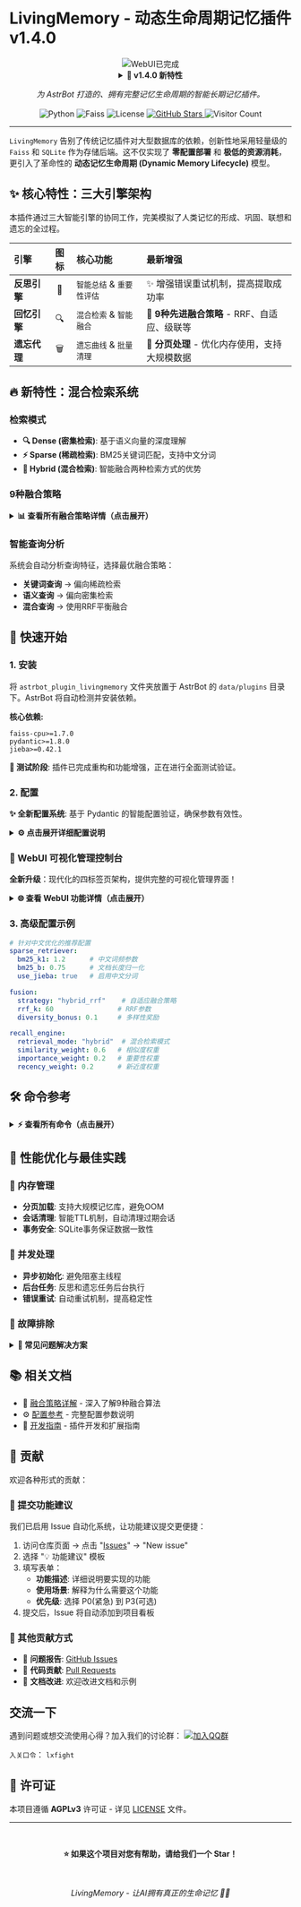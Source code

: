 # LivingMemory - 动态生命周期记忆插件 v1.4.0


<div align="center">

<img src="https://img.shields.io/badge/状态-WebUI已完成-success?style=for-the-badge&logo=github" alt="WebUI已完成" />

<details>
<summary><strong>🎉 v1.4.0 新特性</strong></summary>

> ✨ **全新 WebUI 管理控制台**: 四标签页架构，提供完整的可视化管理界面
>
> - 📱 **记忆管理**: 浏览、搜索、编辑、批量操作
> - 🛠️ **系统管理**: 遗忘代理、索引重建、会话监控
> - ⚙️ **配置中心**: 实时调整所有引擎参数
> - 🔧 **调试工具**: 检索测试、策略对比、统计分析

</details>

</div>


<p align="center">
  <i>为 AstrBot 打造的、拥有完整记忆生命周期的智能长期记忆插件。</i>
  <br><br>
  <!-- 技术徽章 -->
  <img src="https://img.shields.io/badge/Python-3.8+-blue.svg" alt="Python">
  <img src="https://img.shields.io/badge/Faiss-CPU-orange.svg" alt="Faiss">
  <img src="https://img.shields.io/github/license/lxfight/astrbot_plugin_livingmemory?style=flat-square&color=green" alt="License">
  <!-- GitHub 统计 -->
  <a href="https://github.com/lxfight/astrbot_plugin_livingmemory">
    <img src="https://img.shields.io/github/stars/lxfight/astrbot_plugin_livingmemory?style=social" alt="GitHub Stars">
  </a>
  <!-- 访客计数器 -->
  <img src="https://komarev.com/ghpvc/?username=lxfight&repo=astrbot_plugin_livingmemory&color=blueviolet" alt="Visitor Count">
</p>


---

`LivingMemory` 告别了传统记忆插件对大型数据库的依赖，创新性地采用轻量级的 `Faiss` 和 `SQLite` 作为存储后端。这不仅实现了 **零配置部署** 和 **极低的资源消耗**，更引入了革命性的 **动态记忆生命周期 (Dynamic Memory Lifecycle)** 模型。

## ✨ 核心特性：三大引擎架构

本插件通过三大智能引擎的协同工作，完美模拟了人类记忆的形成、巩固、联想和遗忘的全过程。

| 引擎 | 图标 | 核心功能 | 最新增强 |
| :--- | :---: | :--- | :--- |
| **反思引擎** | 🧠 | `智能总结` & `重要性评估` | ✨ 增强错误重试机制，提高提取成功率 |
| **回忆引擎** | 🔍 | `混合检索` & `智能融合` | 🚀 **9种先进融合策略** - RRF、自适应、级联等 |
| **遗忘代理** | 🗑️ | `遗忘曲线` & `批量清理` | 💾 **分页处理** - 优化内存使用，支持大规模数据 |

## 🔥 新特性：混合检索系统

### 检索模式
- **🔍 Dense (密集检索)**: 基于语义向量的深度理解
- **⚡ Sparse (稀疏检索)**: BM25关键词匹配，支持中文分词
- **🤝 Hybrid (混合检索)**: 智能融合两种检索方式的优势

### 9种融合策略

<details>
<summary><strong>📊 查看所有融合策略详情（点击展开）</strong></summary>

| 策略 | 特点 | 适用场景 | 计算复杂度 |
|------|------|----------|------------|
| **RRF** | 经典倒数排名融合 | 通用场景，平衡性好 | 低 |
| **Hybrid RRF** | 动态参数调整 | 自适应查询类型 | 中 |
| **Weighted** | 简单加权融合 | 明确权重偏好 | 低 |
| **Convex** | 凸组合数学融合 | 需要严格数学性质 | 低 |
| **Interleave** | 交替选择结果 | 保证结果多样性 | 低 |
| **Rank Fusion** | 基于排序位置 | 重视排序信息 | 中 |
| **Score Fusion** | Borda Count投票 | 民主投票机制 | 高 |
| **Cascade** | 两阶段处理 | 大规模高效检索 | 低 |
| **Adaptive** | 查询特征自适应 | 多样化查询场景 | 中 |

</details>

### 智能查询分析
系统会自动分析查询特征，选择最优融合策略：
- **关键词查询** → 偏向稀疏检索
- **语义查询** → 偏向密集检索  
- **混合查询** → 使用RRF平衡融合

## 🚀 快速开始

### 1. 安装

将 `astrbot_plugin_livingmemory` 文件夹放置于 AstrBot 的 `data/plugins` 目录下。AstrBot 将自动检测并安装依赖。

**核心依赖:**
```
faiss-cpu>=1.7.0
pydantic>=1.8.0
jieba>=0.42.1
```

**🧪 测试阶段**: 插件已完成重构和功能增强，正在进行全面测试验证。

### 2. 配置

**✨ 全新配置系统**: 基于 Pydantic 的智能配置验证，确保参数有效性。

<details>
<summary><strong>⚙️ 点击展开详细配置说明</strong></summary>

#### 🔧 基础设置
- **Provider设置**: 自定义 Embedding 和 LLM Provider，支持多Provider混用
- **时区配置**: 支持全球时区，时间显示本地化
- **会话管理**: 智能会话生命周期，自动清理过期会话

#### 🔍 检索配置  
- **检索模式**: `hybrid`(混合) | `dense`(密集) | `sparse`(稀疏)
- **融合策略**: 9种策略可选，支持动态参数调整
- **BM25参数**: 可调整k1、b参数优化中文检索效果
- **权重控制**: 相似度、重要性、新近度权重精细调节

#### 🧠 智能引擎配置
- **反思触发**: 可配置对话轮次阈值(1-100轮)  
- **重要性评估**: 自定义重要性阈值(0.0-1.0)
- **自定义提示词**: 完全可定制的事件提取和评估提示

#### 🗑️ 遗忘机制
- **智能清理**: 基于重要性衰减的自动清理
- **批量处理**: 分页加载，支持大规模记忆库
- **保留策略**: 灵活的天数和阈值配置

#### 🛡️ 过滤隔离
- **人格过滤**: 按AI人格隔离记忆，互不干扰
- **会话隔离**: 会话级别的记忆独立性
- **状态管理**: 记忆状态(活跃/归档/删除)精细控制

</details>

### 🎨 WebUI 可视化管理控制台

**全新升级**：现代化的四标签页架构，提供完整的可视化管理界面！

<details>
<summary><strong>🌐 查看 WebUI 功能详情（点击展开）</strong></summary>

#### 🔑 访问配置

```jsonc
{
  "webui_settings": {
    "enabled": true,
    "host": "127.0.0.1",
    "port": 8080,
    "access_password": "请替换为安全密码",
    "session_timeout": 3600
  }
}
```

> ⚠️ **安全提示**：启用 WebUI 时务必设置强密码，避免长期记忆泄露。
>
> - **首次安装**：请先到 AstrBot 插件配置页填写 `access_password`
> - **Docker 部署**：将 `host` 设为 `0.0.0.0` 以允许外部访问
> - **访问地址**：`http://host:port`（默认 http://127.0.0.1:8080）

#### 📱 四大功能模块

##### 1️⃣ 记忆管理（Memory Management）
- ✅ **记忆浏览**: 分页列表显示，支持状态筛选和关键词搜索
- ✅ **记忆详情**: 查看完整的记忆元数据和 JSON 原始数据
- ✅ **记忆编辑**: 可视化编辑记忆内容、重要性、类型、状态
- ✅ **批量操作**: 多选删除、批量归档
- ✅ **统计看板**: 实时显示总记忆数、活跃/归档/删除状态分布、活跃会话数
- ✅ **核爆清除**: 一键清空所有记忆（带倒计时确认和视觉特效）

##### 2️⃣ 系统管理（System Management）
- 🗑️ **遗忘代理**: 手动触发遗忘任务，查看执行结果（删除数、检查数、耗时）
- 🔨 **索引管理**: 重建 BM25 稀疏索引，显示索引文档数
- 👥 **会话管理**: 查看活跃会话列表（会话ID、轮次、历史长度、最后访问时间）

##### 3️⃣ 配置中心（Configuration）
所有配置均可在 WebUI 中实时修改，无需重启插件：

- 🔍 **检索引擎配置**
  - 检索模式：Dense / Sparse / Hybrid
  - Top-K：返回结果数（1-50）
  - 召回策略：自定义召回算法

- 🎯 **融合策略配置**
  - 策略选择：9种融合策略下拉选择
  - 参数调整：RRF K参数、Dense权重、Lambda参数
  - 实时生效

- 🧠 **反思引擎配置**
  - 触发轮次：对话多少轮后触发反思
  - 重要性阈值：记忆保存的最低重要性

- ⏰ **遗忘代理配置**
  - 启用/禁用开关
  - 检查间隔（小时）
  - 保留天数
  - 最小重要性阈值

##### 4️⃣ 调试工具（Debug Tools）
- 🧪 **检索测试**: 测试三种检索模式的效果，对比耗时和结果
- 📊 **融合策略对比**: 同一查询使用多种策略，查看性能差异
- 📈 **记忆统计分析**:
  - 重要性分布（0-3, 3-5, 5-7, 7-10）
  - 类型分布（FACT, EVENT, PREFERENCE等）
  - 状态分布（active, archived, deleted）
  - 平均重要性


#### 🚀 快速开始
1. 在配置文件中启用 WebUI 并设置密码
2. 重启插件或等待 WebUI 自动启动
3. 浏览器访问 `http://127.0.0.1:8080`
4. 输入密码登录，开始管理您的记忆库！

</details>

### 3. 高级配置示例

```yaml
# 针对中文优化的推荐配置
sparse_retriever:
  bm25_k1: 1.2      # 中文词频参数
  bm25_b: 0.75      # 文档长度归一化
  use_jieba: true   # 启用中文分词

fusion:
  strategy: "hybrid_rrf"    # 自适应融合策略
  rrf_k: 60                # RRF参数
  diversity_bonus: 0.1     # 多样性奖励

recall_engine:
  retrieval_mode: "hybrid"  # 混合检索模式
  similarity_weight: 0.6   # 相似度权重
  importance_weight: 0.2   # 重要性权重  
  recency_weight: 0.2      # 新近度权重
```

## 🛠️ 命令参考

<details>
<summary><strong>⚡ 查看所有命令（点击展开）</strong></summary>

插件在后台自动运行，提供精简的命令行接口和完整的 WebUI 管理界面：

### 📊 核心命令（推荐使用）
| 命令 | 参数 | 描述 |
| :--- | :--- | :--- |
| `/lmem status` | - | 📈 查看记忆库状态和统计信息 |
| `/lmem search` | `<query> [k=3]` | 🔍 手动搜索记忆，支持详细信息展示 |
| `/lmem forget` | `<memory_id>` | 🗑️ 快速删除指定ID的记忆 |
| `/lmem webui` | - | 🌐 显示 WebUI 访问信息和状态 |
| `/lmem help` | - | ❓ 显示帮助信息和 WebUI 引导 |

### 🎯 高级功能（建议使用 WebUI）
以下功能推荐在 WebUI 中使用，提供更好的可视化体验：

**记忆管理** → WebUI "记忆管理" 标签页
- ✏️ 编辑记忆内容、重要性、类型、状态
- 📝 查看记忆详情和更新历史
- 📦 批量删除和归档操作

**系统管理** → WebUI "系统管理" 标签页
- 🔄 触发遗忘代理清理任务
- 🏗️ 重建稀疏检索索引
- 👥 查看活跃会话列表

**配置调整** → WebUI "配置中心" 标签页
- 🔍 切换检索模式（Dense/Sparse/Hybrid）
- 🎯 调整融合策略和参数
- 🧠 配置反思引擎和遗忘代理

**调试测试** → WebUI "调试工具" 标签页
- 🧪 测试不同检索模式的效果
- 📊 对比多种融合策略性能
- 📈 分析记忆统计分布

### ⚙️ 命令行管理（高级用户）
如果您更喜欢命令行，以下命令仍然可用：

| 命令 | 参数 | 描述 |
| :--- | :--- | :--- |
| `/lmem edit` | `<id> <field> <value> [reason]` | ✏️ 编辑记忆字段 |
| `/lmem run_forgetting_agent` | - | 🔄 手动触发遗忘代理 |
| `/lmem sparse_rebuild` | - | 🏗️ 重建稀疏索引 |
| `/lmem sparse_test` | `<query> [k=5]` | ⚡ 测试稀疏检索 |
| `/lmem config` | `[show\|validate]` | 📋 显示或验证配置 |
| `/lmem search_mode` | `<mode>` | 🔄 切换检索模式 |
| `/lmem fusion` | `[strategy] [param=value]` | 🎯 管理融合策略 |
| `/lmem test_fusion` | `<query> [k=5]` | 🧪 测试融合策略 |

#### 命令示例
```bash
# 快速搜索
/lmem search "用户的兴趣爱好" 5

# 编辑记忆
/lmem edit 123 content 这是新的记忆内容 修正错误信息
/lmem edit 123 importance 0.9 提高重要性

# 切换检索模式
/lmem search_mode hybrid

# 调整融合策略
/lmem fusion hybrid_rrf
/lmem fusion weighted dense_weight=0.8
```

> 💡 **提示**：大多数操作在 WebUI 中更直观和易用，建议优先使用 WebUI 界面！

</details>

## 🎯 性能优化与最佳实践

### 💾 内存管理
- **分页加载**: 支持大规模记忆库，避免OOM
- **会话清理**: 智能TTL机制，自动清理过期会话
- **事务安全**: SQLite事务保证数据一致性

### 🚀 并发处理
- **异步初始化**: 避免阻塞主线程
- **后台任务**: 反思和遗忘任务后台执行
- **错误重试**: 自动重试机制，提高稳定性

### 🔧 故障排除

<details>
<summary><strong>🚨 常见问题解决方案</strong></summary>

#### Q: 插件初始化失败
```bash
# 检查依赖安装
pip install faiss-cpu pydantic jieba

# 验证配置
/lmem config validate
```

#### Q: 检索效果不佳  
```bash
# 尝试不同融合策略
/lmem fusion adaptive

# 重建稀疏索引
/lmem sparse_rebuild

# 调整检索模式
/lmem search_mode hybrid
```

#### Q: 内存占用过高
```bash
# 手动触发遗忘
/lmem run_forgetting_agent

# 检查会话数量
/lmem config show
```

</details>

## 📚 相关文档

- 📖 [融合策略详解](FUSION_STRATEGIES.md) - 深入了解9种融合算法
- ⚙️ [配置参考](docs/CONFIG.md) - 完整配置参数说明  
- 🔧 [开发指南](docs/DEVELOPMENT.md) - 插件开发和扩展指南

## 🤝 贡献

欢迎各种形式的贡献：

### 📝 提交功能建议

我们已启用 Issue 自动化系统，让功能建议提交更便捷：

1. 访问仓库页面 → 点击 "[Issues](https://github.com/lxfight-s-Astrbot-Plugins/astrbot_plugin_livingmemory/issues)" → "New issue"
2. 选择 "💡 功能建议" 模板
3. 填写表单：
   - **功能描述**: 详细说明要实现的功能
   - **使用场景**: 解释为什么需要这个功能
   - **优先级**: 选择 P0(紧急) 到 P3(可选)
4. 提交后，Issue 将自动添加到项目看板


### 🤝 其他贡献方式

- 🐛 **问题报告**: [GitHub Issues](https://github.com/lxfight-s-Astrbot-Plugins/astrbot_plugin_livingmemory/issues)
- 🔧 **代码贡献**: [Pull Requests](https://github.com/lxfight-s-Astrbot-Plugins/astrbot_plugin_livingmemory/pulls)
- 📖 **文档改进**: 欢迎改进文档和示例

## 交流一下
遇到问题或想交流使用心得？加入我们的讨论群：
[![加入QQ群](https://img.shields.io/badge/QQ群-953245617-blue?style=flat-square&logo=tencent-qq)](https://qm.qq.com/cgi-bin/qm/qr?k=WdyqoP-AOEXqGAN08lOFfVSguF2EmBeO&jump_from=webapi&authKey=tPyfv90TVYSGVhbAhsAZCcSBotJuTTLf03wnn7/lQZPUkWfoQ/J8e9nkAipkOzwh)

`入关口令`： `lxfight`

## 📄 许可证

本项目遵循 **AGPLv3** 许可证 - 详见 [LICENSE](LICENSE) 文件。

---

<div align="center">
<br>

**⭐ 如果这个项目对您有帮助，请给我们一个 Star！**

<br>

*LivingMemory - 让AI拥有真正的生命记忆 🧠✨*

</div>
